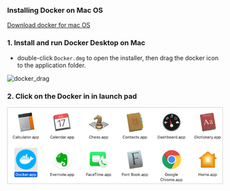 ### Installing Docker on Mac OS

[Download docker for mac OS](https://hub.docker.com/editions/community/docker-ce-desktop-mac/)

### 1. Install and run Docker Desktop on Mac

- double-click ``Docker.dmg`` to open the installer, then drag the docker icon to the application folder.

![docker_drag](imagesmd/dokcer-app-drag.jpeg)


### 2. Click on the Docker in in launch pad

![docker_icon](imagesmd/docker-app-in-apps.png)
